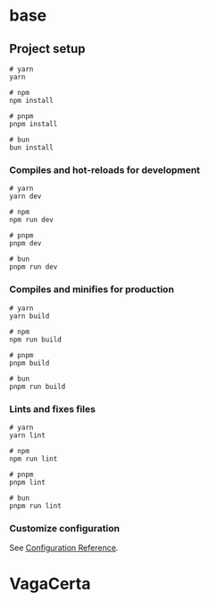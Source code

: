 # base

## Project setup

```
# yarn
yarn

# npm
npm install

# pnpm
pnpm install

# bun
bun install
```

### Compiles and hot-reloads for development

```
# yarn
yarn dev

# npm
npm run dev

# pnpm
pnpm dev

# bun
pnpm run dev
```

### Compiles and minifies for production

```
# yarn
yarn build

# npm
npm run build

# pnpm
pnpm build

# bun
pnpm run build
```

### Lints and fixes files

```
# yarn
yarn lint

# npm
npm run lint

# pnpm
pnpm lint

# bun
pnpm run lint
```

### Customize configuration

See [Configuration Reference](https://vitejs.dev/config/).
# VagaCerta
